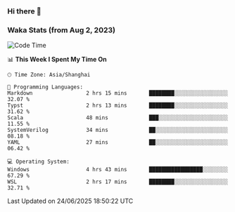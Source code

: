 ### Hi there 👋

### Waka Stats (from Aug 2, 2023)

<!--START_SECTION:waka-->
![Code Time](http://img.shields.io/badge/Code%20Time-903%20hrs%2047%20mins-blue)

📊 **This Week I Spent My Time On** 

```text
🕑︎ Time Zone: Asia/Shanghai

💬 Programming Languages: 
Markdown                 2 hrs 15 mins       ████████░░░░░░░░░░░░░░░░░   32.07 % 
Typst                    2 hrs 13 mins       ████████░░░░░░░░░░░░░░░░░   31.62 % 
Scala                    48 mins             ███░░░░░░░░░░░░░░░░░░░░░░   11.55 % 
SystemVerilog            34 mins             ██░░░░░░░░░░░░░░░░░░░░░░░   08.18 % 
YAML                     27 mins             ██░░░░░░░░░░░░░░░░░░░░░░░   06.42 % 

💻 Operating System: 
Windows                  4 hrs 43 mins       █████████████████░░░░░░░░   67.29 % 
WSL                      2 hrs 17 mins       ████████░░░░░░░░░░░░░░░░░   32.71 % 
```


 Last Updated on 24/06/2025 18:50:22 UTC
<!--END_SECTION:waka-->
